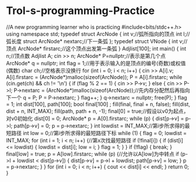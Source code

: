 # Trol-s-programming-Practice
//A new programming learner who is practicing
#include<bits/stdc++.h>
using namespace std;
typedef struct ArcNode {
	int v;//弧所指向的顶点
	int l;//弧长度
	struct ArcNode* nextarc;//下一条弧
};
typedef struct VNode {
	int v;//顶点
	ArcNode* firstarc;//这个顶点出发第一条弧
} Adjlist[100];
int main() {
	int n;//顶点数
	Adjlist A;
	cin >> n;
	ArcNode* P=nullptr;//表示是第几个点
	ArcNode* q = nullptr;
	int flag = 1;//用于表示输入的是顶点的编号(奇数)或权值(偶数)
	char ch;//空格表示没换行
	for (int i = 0; i < n; i++) {
		cin >> A[i].v;
		A[i].firstarc = (ArcNode*)malloc(sizeof(ArcNode));
		P = A[i].firstarc;
		while (cin.get(ch) && ch != '\n') {
			if (flag % 2 == 1) {
				cin >> P->v;
			}
			else {
				cin >> P->l;
				P->nextarc = (ArcNode*)malloc(sizeof(ArcNode));//先内存分配然后再指向下一个
				q = P;
				P = P->nextarc;
			}
			flag++;
		}
		q->nextarc = nullptr;
		free(P);
	}
	flag = 1;
	int dist[100], path[100];
	bool final[100] ;
	fill(final, final + n, false);
	fill(dist, dist + n, INT_MAX);
	fill(path, path + n, -1);
	final[0] = true;//假设以v0为起点，对v0初始化
	dist[0] = 0;
	ArcNode* p = A[0].firstarc;
	while (p) {
		dist[p->v] = p->l;
		path[p->v] = 0;
		p = p->nextarc;
	}
	int lowdist = INT_MAX;//第i步所求得的最短路径
	int low = 0;//第i步所求得的最短路径下标
	while (1) {
		flag = 0;
		lowdist = INT_MAX;
		for (int i = 1; i < n; i++) {//第x次找最短路径
			if (!final[i]) {
				if (dist[i] <= lowdist) {
					lowdist = dist[i];
					low = i;
				}
				flag = 1;
			}
		}
		if (!flag) { break; }
		final[low] = true;
		p = A[low].firstarc;
		while (p) {//允许以A[low]为中转点
			if (p->l + lowdist < dist[p->v]) {
				dist[p->v] = p->l + lowdist;
				path[p->v] = low;
			}
			p = p->nextarc;
		}
	}
	for (int i = 0; i < n; i++) {
		cout << dist[i] << endl;
	}
	return 0;
}
